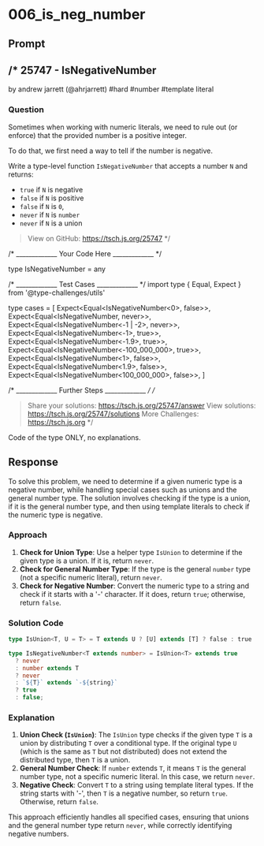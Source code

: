 # 006_is_neg_number

## Prompt

/*
  25747 - IsNegativeNumber
  -------
  by andrew jarrett (@ahrjarrett) #hard #number #template literal

  ### Question

  Sometimes when working with numeric literals, we need to rule out (or enforce) that the provided number is a positive integer.

  To do that, we first need a way to tell if the number is negative.

  Write a type-level function `IsNegativeNumber` that accepts a number `N` and returns:

  - `true` if `N` is negative
  - `false` if `N` is positive
  - `false` if `N` is `0`,
  - `never` if `N` is `number`
  - `never` if `N` is a union

  > View on GitHub: https://tsch.js.org/25747
*/

/* _____________ Your Code Here _____________ */

type IsNegativeNumber<T extends number> = any

/* _____________ Test Cases _____________ */
import type { Equal, Expect } from '@type-challenges/utils'

type cases = [
  Expect<Equal<IsNegativeNumber<0>, false>>,
  Expect<Equal<IsNegativeNumber<number>, never>>,
  Expect<Equal<IsNegativeNumber<-1 | -2>, never>>,
  Expect<Equal<IsNegativeNumber<-1>, true>>,
  Expect<Equal<IsNegativeNumber<-1.9>, true>>,
  Expect<Equal<IsNegativeNumber<-100_000_000>, true>>,
  Expect<Equal<IsNegativeNumber<1>, false>>,
  Expect<Equal<IsNegativeNumber<1.9>, false>>,
  Expect<Equal<IsNegativeNumber<100_000_000>, false>>,
]

/* _____________ Further Steps _____________ */
/*
  > Share your solutions: https://tsch.js.org/25747/answer
  > View solutions: https://tsch.js.org/25747/solutions
  > More Challenges: https://tsch.js.org
*/

Code of the type ONLY, no explanations.

## Response

To solve this problem, we need to determine if a given numeric type is a negative number, while handling special cases such as unions and the general number type. The solution involves checking if the type is a union, if it is the general number type, and then using template literals to check if the numeric type is negative.

### Approach
1. **Check for Union Type**: Use a helper type `IsUnion` to determine if the given type is a union. If it is, return `never`.
2. **Check for General Number Type**: If the type is the general `number` type (not a specific numeric literal), return `never`.
3. **Check for Negative Number**: Convert the numeric type to a string and check if it starts with a '-' character. If it does, return `true`; otherwise, return `false`.

### Solution Code
```typescript
type IsUnion<T, U = T> = T extends U ? [U] extends [T] ? false : true : never;

type IsNegativeNumber<T extends number> = IsUnion<T> extends true
  ? never
  : number extends T
  ? never
  : `${T}` extends `-${string}`
  ? true
  : false;
```

### Explanation
1. **Union Check (`IsUnion`)**: The `IsUnion` type checks if the given type `T` is a union by distributing `T` over a conditional type. If the original type `U` (which is the same as `T` but not distributed) does not extend the distributed type, then `T` is a union.
2. **General Number Check**: If `number` extends `T`, it means `T` is the general number type, not a specific numeric literal. In this case, we return `never`.
3. **Negative Check**: Convert `T` to a string using template literal types. If the string starts with '-', then `T` is a negative number, so return `true`. Otherwise, return `false`.

This approach efficiently handles all specified cases, ensuring that unions and the general number type return `never`, while correctly identifying negative numbers.

